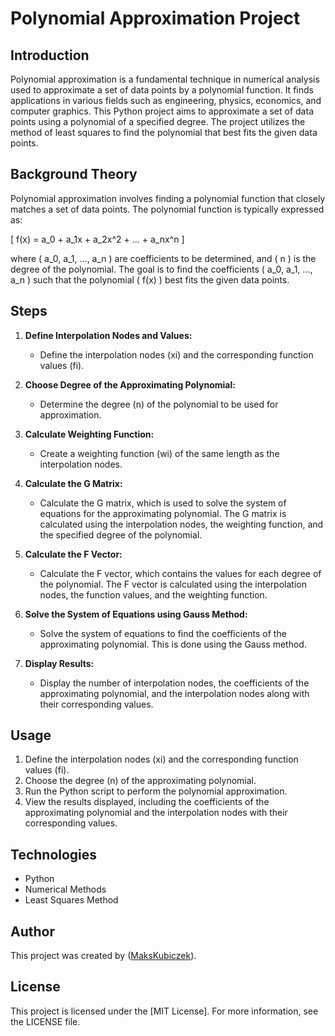# Polynomial Approximation Project

## Introduction

Polynomial approximation is a fundamental technique in numerical analysis used to approximate a set of data points by a polynomial function. It finds applications in various fields such as engineering, physics, economics, and computer graphics. This Python project aims to approximate a set of data points using a polynomial of a specified degree. The project utilizes the method of least squares to find the polynomial that best fits the given data points.

## Background Theory

Polynomial approximation involves finding a polynomial function that closely matches a set of data points. The polynomial function is typically expressed as:

\[ f(x) = a_0 + a_1x + a_2x^2 + ... + a_nx^n \]

where \( a_0, a_1, ..., a_n \) are coefficients to be determined, and \( n \) is the degree of the polynomial. The goal is to find the coefficients \( a_0, a_1, ..., a_n \) such that the polynomial \( f(x) \) best fits the given data points.

## Steps

1. **Define Interpolation Nodes and Values:**
   - Define the interpolation nodes (xi) and the corresponding function values (fi).

2. **Choose Degree of the Approximating Polynomial:**
   - Determine the degree (n) of the polynomial to be used for approximation.

3. **Calculate Weighting Function:**
   - Create a weighting function (wi) of the same length as the interpolation nodes.

4. **Calculate the G Matrix:**
   - Calculate the G matrix, which is used to solve the system of equations for the approximating polynomial. The G matrix is calculated using the interpolation nodes, the weighting function, and the specified degree of the polynomial.

5. **Calculate the F Vector:**
   - Calculate the F vector, which contains the values for each degree of the polynomial. The F vector is calculated using the interpolation nodes, the function values, and the weighting function.

6. **Solve the System of Equations using Gauss Method:**
   - Solve the system of equations to find the coefficients of the approximating polynomial. This is done using the Gauss method.

7. **Display Results:**
   - Display the number of interpolation nodes, the coefficients of the approximating polynomial, and the interpolation nodes along with their corresponding values.

## Usage

1. Define the interpolation nodes (xi) and the corresponding function values (fi).
2. Choose the degree (n) of the approximating polynomial.
3. Run the Python script to perform the polynomial approximation.
4. View the results displayed, including the coefficients of the approximating polynomial and the interpolation nodes with their corresponding values.

## Technologies

- Python
- Numerical Methods
- Least Squares Method

## Author

This project was created by ([MaksKubiczek](https://github.com/MaksKubiczek)).

## License

This project is licensed under the [MIT License]. For more information, see the LICENSE file.
